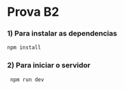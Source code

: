 # Prova B2

 ### 1) Para instalar as dependencias
   ```bash
   npm install
   ```

### 2) Para iniciar o servidor

   ```bash
    npm run dev
   ```
